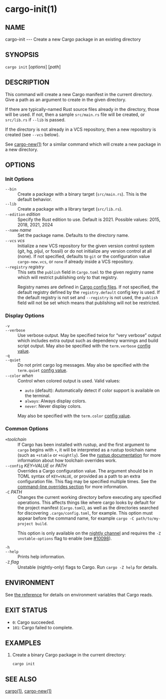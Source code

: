 # cargo-init(1)

## NAME

cargo-init --- Create a new Cargo package in an existing directory

## SYNOPSIS

`cargo init` [_options_] [_path_]

## DESCRIPTION

This command will create a new Cargo manifest in the current directory. Give a
path as an argument to create in the given directory.

If there are typically-named Rust source files already in the directory, those
will be used. If not, then a sample `src/main.rs` file will be created, or
`src/lib.rs` if `--lib` is passed.

If the directory is not already in a VCS repository, then a new repository
is created (see `--vcs` below).

See [cargo-new(1)](cargo-new.html) for a similar command which will create a new package in
a new directory.

## OPTIONS

### Init Options

<dl>

<dt class="option-term" id="option-cargo-init---bin"><a class="option-anchor" href="#option-cargo-init---bin"></a><code>--bin</code></dt>
<dd class="option-desc">Create a package with a binary target (<code>src/main.rs</code>).
This is the default behavior.</dd>


<dt class="option-term" id="option-cargo-init---lib"><a class="option-anchor" href="#option-cargo-init---lib"></a><code>--lib</code></dt>
<dd class="option-desc">Create a package with a library target (<code>src/lib.rs</code>).</dd>


<dt class="option-term" id="option-cargo-init---edition"><a class="option-anchor" href="#option-cargo-init---edition"></a><code>--edition</code> <em>edition</em></dt>
<dd class="option-desc">Specify the Rust edition to use. Default is 2021.
Possible values: 2015, 2018, 2021, 2024</dd>


<dt class="option-term" id="option-cargo-init---name"><a class="option-anchor" href="#option-cargo-init---name"></a><code>--name</code> <em>name</em></dt>
<dd class="option-desc">Set the package name. Defaults to the directory name.</dd>


<dt class="option-term" id="option-cargo-init---vcs"><a class="option-anchor" href="#option-cargo-init---vcs"></a><code>--vcs</code> <em>vcs</em></dt>
<dd class="option-desc">Initialize a new VCS repository for the given version control system (git,
hg, pijul, or fossil) or do not initialize any version control at all
(none). If not specified, defaults to <code>git</code> or the configuration value
<code>cargo-new.vcs</code>, or <code>none</code> if already inside a VCS repository.</dd>


<dt class="option-term" id="option-cargo-init---registry"><a class="option-anchor" href="#option-cargo-init---registry"></a><code>--registry</code> <em>registry</em></dt>
<dd class="option-desc">This sets the <code>publish</code> field in <code>Cargo.toml</code> to the given registry name
which will restrict publishing only to that registry.</p>
<p>Registry names are defined in <a href="../reference/config.html">Cargo config files</a>.
If not specified, the default registry defined by the <code>registry.default</code>
config key is used. If the default registry is not set and <code>--registry</code> is not
used, the <code>publish</code> field will not be set which means that publishing will not
be restricted.</dd>


</dl>

### Display Options

<dl>
<dt class="option-term" id="option-cargo-init--v"><a class="option-anchor" href="#option-cargo-init--v"></a><code>-v</code></dt>
<dt class="option-term" id="option-cargo-init---verbose"><a class="option-anchor" href="#option-cargo-init---verbose"></a><code>--verbose</code></dt>
<dd class="option-desc">Use verbose output. May be specified twice for “very verbose” output which
includes extra output such as dependency warnings and build script output.
May also be specified with the <code>term.verbose</code>
<a href="../reference/config.html">config value</a>.</dd>


<dt class="option-term" id="option-cargo-init--q"><a class="option-anchor" href="#option-cargo-init--q"></a><code>-q</code></dt>
<dt class="option-term" id="option-cargo-init---quiet"><a class="option-anchor" href="#option-cargo-init---quiet"></a><code>--quiet</code></dt>
<dd class="option-desc">Do not print cargo log messages.
May also be specified with the <code>term.quiet</code>
<a href="../reference/config.html">config value</a>.</dd>


<dt class="option-term" id="option-cargo-init---color"><a class="option-anchor" href="#option-cargo-init---color"></a><code>--color</code> <em>when</em></dt>
<dd class="option-desc">Control when colored output is used. Valid values:</p>
<ul>
<li><code>auto</code> (default): Automatically detect if color support is available on the
terminal.</li>
<li><code>always</code>: Always display colors.</li>
<li><code>never</code>: Never display colors.</li>
</ul>
<p>May also be specified with the <code>term.color</code>
<a href="../reference/config.html">config value</a>.</dd>

</dl>

### Common Options

<dl>

<dt class="option-term" id="option-cargo-init-+toolchain"><a class="option-anchor" href="#option-cargo-init-+toolchain"></a><code>+</code><em>toolchain</em></dt>
<dd class="option-desc">If Cargo has been installed with rustup, and the first argument to <code>cargo</code>
begins with <code>+</code>, it will be interpreted as a rustup toolchain name (such
as <code>+stable</code> or <code>+nightly</code>).
See the <a href="https://rust-lang.github.io/rustup/overrides.html">rustup documentation</a>
for more information about how toolchain overrides work.</dd>


<dt class="option-term" id="option-cargo-init---config"><a class="option-anchor" href="#option-cargo-init---config"></a><code>--config</code> <em>KEY=VALUE</em> or <em>PATH</em></dt>
<dd class="option-desc">Overrides a Cargo configuration value. The argument should be in TOML syntax of <code>KEY=VALUE</code>,
or provided as a path to an extra configuration file. This flag may be specified multiple times.
See the <a href="../reference/config.html#command-line-overrides">command-line overrides section</a> for more information.</dd>


<dt class="option-term" id="option-cargo-init--C"><a class="option-anchor" href="#option-cargo-init--C"></a><code>-C</code> <em>PATH</em></dt>
<dd class="option-desc">Changes the current working directory before executing any specified operations. This affects
things like where cargo looks by default for the project manifest (<code>Cargo.toml</code>), as well as
the directories searched for discovering <code>.cargo/config.toml</code>, for example. This option must
appear before the command name, for example <code>cargo -C path/to/my-project build</code>.</p>
<p>This option is only available on the <a href="https://doc.rust-lang.org/book/appendix-07-nightly-rust.html">nightly
channel</a> and
requires the <code>-Z unstable-options</code> flag to enable (see
<a href="https://github.com/rust-lang/cargo/issues/10098">#10098</a>).</dd>


<dt class="option-term" id="option-cargo-init--h"><a class="option-anchor" href="#option-cargo-init--h"></a><code>-h</code></dt>
<dt class="option-term" id="option-cargo-init---help"><a class="option-anchor" href="#option-cargo-init---help"></a><code>--help</code></dt>
<dd class="option-desc">Prints help information.</dd>


<dt class="option-term" id="option-cargo-init--Z"><a class="option-anchor" href="#option-cargo-init--Z"></a><code>-Z</code> <em>flag</em></dt>
<dd class="option-desc">Unstable (nightly-only) flags to Cargo. Run <code>cargo -Z help</code> for details.</dd>


</dl>

## ENVIRONMENT

See [the reference](../reference/environment-variables.html) for
details on environment variables that Cargo reads.

## EXIT STATUS

* `0`: Cargo succeeded.
* `101`: Cargo failed to complete.

## EXAMPLES

1. Create a binary Cargo package in the current directory:

       cargo init

## SEE ALSO
[cargo(1)](cargo.html), [cargo-new(1)](cargo-new.html)
